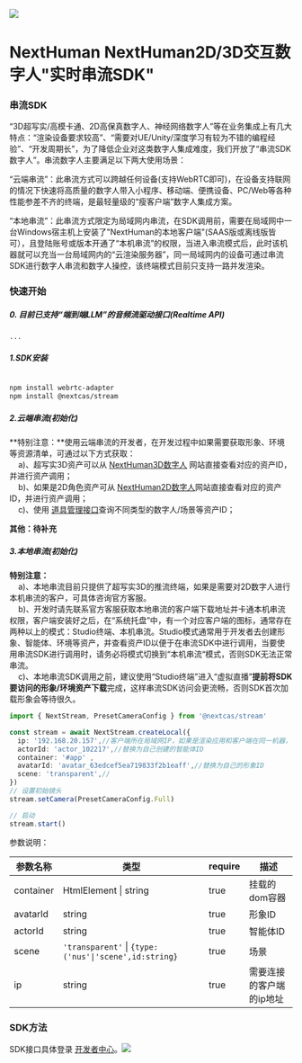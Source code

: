 <img src="https://cdn.wehome.cn/cmn/jpeg/META-8NA66KC1-OYLELYLD6GZZBDJJRXAM3-CZSJKLNL-T3.jpeg?_t=2023111150" ></img>

# NextHuman NextHuman2D/3D交互数字人"实时串流SDK"

### 串流SDK
“3D超写实/高模卡通、2D高保真数字人、神经网络数字人”等在业务集成上有几大特点：“渲染设备要求较高”、“需要对UE/Unity/深度学习有较为不错的编程经验”、“开发周期长”，为了降低企业对这类数字人集成难度，我们开放了“串流SDK数字人”。串流数字人主要满足以下两大使用场景：

“云端串流”：此串流方式可以跨越任何设备(支持WebRTC即可)，在设备支持联网的情况下快速将高质量的数字人带入小程序、移动端、便携设备、PC/Web等各种性能参差不齐的终端，是最轻量级的“瘦客户端”数字人集成方案。

“本地串流”：此串流方式限定为局域网内串流，在SDK调用前，需要在局域网中一台Windows宿主机上安装了"NextHuman的本地客户端"(SAAS版或离线版皆可），且登陆账号或版本开通了“本机串流”的权限，当进入串流模式后，此时该机器就可以充当一台局域网内的“云渲染服务器”，同一局域网内的设备可通过串流SDK进行数字人串流和数字人操控，该终端模式目前只支持一路并发渲染。

### 快速开始

##### 0. 目前已支持“端到端LLM”的音频流驱动接口(Realtime API)

```
...
```

##### 1.SDK安装

```bash

npm install webrtc-adapter
npm install @nextcas/stream

```

##### 2.云端串流(初始化)

**特别注意：**使用云端串流的开发者，在开发过程中如果需要获取形象、环境等资源清单，可通过以下方式获取：<br/>
&nbsp;&nbsp;&nbsp;&nbsp;a)、超写实3D资产可以从 [NextHuman3D数字人](https://nexthuman.cn/api-web/) 网站直接查看对应的资产ID，并进行资产调用；<br/>
&nbsp;&nbsp;&nbsp;&nbsp;b)、如果是2D角色资产可从 [NextHuman2D数字人](https://nexthuman.cn/live2d/)网站直接查看对应的资产ID，并进行资产调用；<br/>
&nbsp;&nbsp;&nbsp;&nbsp;c)、使用 [道具管理接口](https://nexthuman.cn/developer/#/open/docs/daoju)查询不同类型的数字人/场景等资产ID；

**其他：待补充**


##### 3.本地串流(初始化)

**特别注意：** 
<br/>
&nbsp;&nbsp;&nbsp;&nbsp;a)、本地串流目前只提供了超写实3D的推流终端，如果是需要对2D数字人进行本机串流的客户，可具体咨询官方客服。<br/>
&nbsp;&nbsp;&nbsp;&nbsp;b)、开发时请先联系官方客服获取本地串流的客户端下载地址并卡通本机串流权限，客户端安装好之后，在“系统托盘”中，有一个对应客户端的图标，通常存在两种以上的模式：Studio终端、本机串流。Studio模式通常用于开发者去创建形象、智能体、环境等资产，并查看资产ID以便于在串流SDK中进行调用，当要使用串流SDK进行调用时，请务必将模式切换到“本机串流“模式，否则SDK无法正常串流。<br/>
&nbsp;&nbsp;&nbsp;&nbsp;c)、本地串流SDK调用之前，建议使用“Studio终端”进入“虚拟直播”**提前将SDK要访问的形象/环境资产下载**完成，这样串流SDK访问会更流畅，否则SDK首次加载形象会等待很久。

```typescript
import { NextStream, PresetCameraConfig } from '@nextcas/stream'

const stream = await NextStream.createLocal({
  ip: '192.168.20.157',//客户端所在局域网IP，如果是渲染应用和客户端在同一机器，使用127.0.0.1即可
  actorId: 'actor_102217',//替换为自己创建的智能体ID
  container: '#app' , 
  avatarId: 'avatar_63edcef5ea719833f2b1eaff',//替换为自己的形象ID
  scene: 'transparent',//
})
// 设置初始镜头
stream.setCamera(PresetCameraConfig.Full)

// 启动
stream.start()
```
参数说明：

| 参数名称  | 类型                                                  | require | 描述                     |
| --------- | ----------------------------------------------------- | ------- | ------------------------ |
| container | HtmlElement \| string                                 | true    | 挂载的dom容器            |
| avatarId  | string                                                | true    | 形象ID                   |
| actorId   | string                                                | true    | 智能体ID                 |
| scene     | `'transparent'` \| `{type:('nus'\|'scene',id:string}` | true    | 场景                     |
| ip        | string                                                | true    | 需要连接的客户端的ip地址 |


### SDK方法

SDK接口具体登录 [开发者中心](https://nexthuman.cn/developer/#/open/docs/stream)。![](Assets/Login.png)

